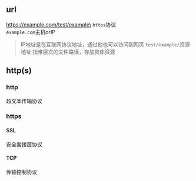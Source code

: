 ## url
https://example.com/test/example\
`https`协议\
`example.com`主机orIP
> IP地址是在互联网协议地址，通过他也可以访问到网页
`test/example/`资源地址
> 指带层次的文件路径，存放具体资源
## http(s)
### http
超文本传输协议
### https
#### SSL
安全套接层协议
#### TCP
传输控制协议

